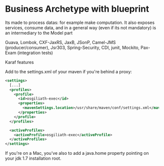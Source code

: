  # Business Archetype with blueprint

Its made to process datas: for example make computation.
It also exposes services, consume data, and in a general way (even if its not mandatory) is an intermediary to the Model part

Guava, Lombok, CXF-JaxRS, JaxB, JSonP, Camel-JMS (producer/consumer), Jsr303, Spring-Security, CDI, junit, Mockito, Pax-Exam (integration tests)


Karaf features


Add to the settings.xml of your maven if you're behind a proxy:
```xml
<settings>
  [...]
  <profiles>
    <profile>
      <id>osgiliath-exec</id>
      <properties>
        <mavenSettings.location>/usr/share/maven/conf/settings.xml</mavenSettings.location>
      </properties>
    </profile>
  </profiles>

  <activeProfiles>
    <activeProfile>osgiliath-exec</activeProfile>
  </activeProfiles>
</settings>
```
If you're on a Mac, you've also to add a java.home property pointing on your jdk 1.7 installation root.



